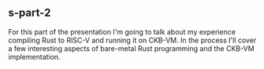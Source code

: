 ## s-part-2

For this part of the presentation I'm going to talk about my experience
compiling Rust to RISC-V and running it on CKB-VM. In the process I'll cover a
few interesting aspects of bare-metal Rust programming and the CKB-VM
implementation.
